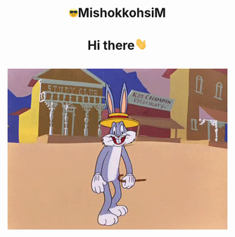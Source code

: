 <h1 align="center"> <img src="./smile.webp" width="20"/>MishokkohsiM </h1>

<div align="center">    
    <h1> Hi there<img src="./Hi.gif" width="29px"> </h1> <br>
    <img src="./file.gif">
</div>
